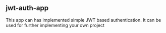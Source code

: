 ## jwt-auth-app

This app can has implemented simple JWT based authentication. It can be used for further implementing your own project
